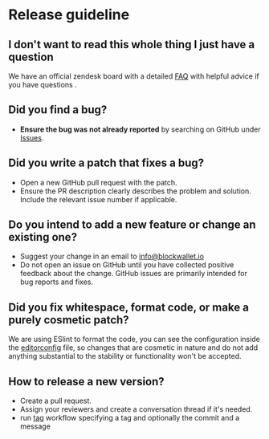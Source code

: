 # Release guideline

## I don't want to read this whole thing I just have a question

We have an official zendesk board with a detailed [FAQ](https://help.blockwallet.io/) with helpful advice if you have questions .

## Did you find a bug?

- **Ensure the bug was not already reported** by searching on GitHub under [Issues](https://github.com/Block-Wallet/extension-background/issues).

## Did you write a patch that fixes a bug?

- Open a new GitHub pull request with the patch.
- Ensure the PR description clearly describes the problem and solution. Include the relevant issue number if applicable.

## Do you intend to add a new feature or change an existing one?

- Suggest your change in an email to info@blockwallet.io
- Do not open an issue on GitHub until you have collected positive feedback about the change. GitHub issues are primarily intended for bug reports and fixes.

## Did you fix whitespace, format code, or make a purely cosmetic patch?

We are using ESlint to format the code, you can see the configuration inside the [editorconfig](https://github.com/Block-Wallet/extension-background/blob/master/.editorconfig) file, so changes that are cosmetic in nature and do not add anything substantial to the stability or functionality won't be accepted.

## How to release a new version?

- Create a pull request.
- Assign your reviewers and create a conversation thread if it's needed.
- run [tag](https://github.com/Block-Wallet/extension-background/actions/workflows/tag.yml) workflow specifying a tag and optionally the commit and a message
